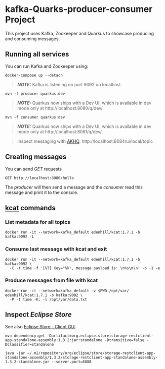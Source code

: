 # kafka-Quarks-producer-consumer Project

This project uses Kafka, Zookeeper and Quarkus to showcase producing and consuming messages.

## Running all services

You can run Kafka and Zookeeper using:

```shell script
docker-compose up --detach
```

> **_NOTE:_**  Kafka is listening on port 9092 on localhost.

```shell script
mvn -f producer quarkus:dev
```

> **_NOTE:_**  Quarkus now ships with a Dev UI, which is available in dev mode only at http://localhost:8080/q/dev/.

```shell script
mvn -f consumer quarkus:dev
```

> **_NOTE:_**  Quarkus now ships with a Dev UI, which is available in dev mode only at http://localhost:8081/q/dev/.

> Inspect messaging with [AKHQ](https://akhq.io/): http://localhost:8084/ui/local/topic

## Creating messages

You can send _GET_ requests

```http request
GET http://localhost:8080/hello
```

The _producer_ will then send a message and the _consumer_ read this message and print it to the console.

## [kcat](https://github.com/edenhill/kcat) commands

### List metadata for all topics

```shell script
docker run -it --network=kafka_default edenhill/kcat:1.7.1 -b kafka:9092 -L
```

### Consume last message with kcat and exit

```shell script
docker run -it --network=kafka_default edenhill/kcat:1.7.1 -b kafka:9092 \
  -C -t time -f '[%T] Key="%k", message payload is: \n%s\n\n' -o -1 -e
```

### Produce messages from file with kcat

```shell script
docker run -it --network=kafka_default -v $PWD:/opt/var/ edenhill/kcat:1.7.1 -b kafka:9092 \
  -P -t time -K: -l /opt/var/data.txt
```

## Inspect _Eclipse Store_

See also [Eclipse Store - Client GUI](https://docs.eclipsestore.io/manual/storage/rest-interface/client-gui.html)

```shell
mvn dependency:get -Dartifact=org.eclipse.store:storage-restclient-app-standalone-assembly:1.3.2:jar:standalone -Dtransitive=false -Dclassifier=standalone
```

```shell
java -jar ~/.m2/repository/org/eclipse/store/storage-restclient-app-standalone-assembly/1.3.2/storage-restclient-app-standalone-assembly-1.3.2-standalone.jar --server.port=8888
```
